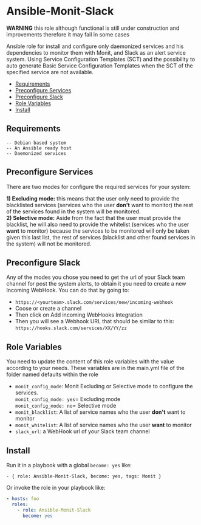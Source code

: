 # Ansible-Monit-Slack

**WARNING** this role although functional is still under construction and improvements therefore it may fail in some cases

Ansible role for install and configure only daemonized services and his dependencies to monitor them with Monit, and Slack as an alert service system. Using Service Configuration Templates (SCT) and the possibility to auto generate Basic Service Configuration Templates when the SCT of the specified service are not available.

* [Requirements](#requirements)
* [Preconfigure Services](#preconfigure-services)
* [Preconfigure Slack](#preconfigure-slack)
* [Role Variables](#role-variables)
* [Install](#install)

## Requirements

    -- Debian based system
    -- An Ansible ready host
    -- Daemonized services

## Preconfigure Services

There are two modes for configure the required services for your system:

**1) Excluding mode:** this means that the user only need to provide the blacklisted services (services who the user **don't** want to monitor) the rest of the services found in the system will be monitored.  
**2) Selective mode:** Aside from the fact that the user must provide the blacklist, he will also need to provide the whitelist (services who the user **want** to monitor) because the services to be monitored will only be taken given this last list, the rest of services (blacklist and other found services in the system) will not be monitored.

## Preconfigure Slack

Any of the modes you chose you need to get the url of your Slack team channel for post the system alerts,  to obtain it you need to create a new Incoming WebHook. You can do that by going to:

* `https://<yourteam>.slack.com/services/new/incoming-webhook`
* Coose or create a channel
* Then click on Add incoming WebHooks Integration
* Then you will see a Webhook URL that should be similar to this: `https://hooks.slack.com/services/XX/YY/zz`

## Role Variables

You need to update the content of this role variables with the value according to your needs. These variables are in the main.yml file of the folder named defaults within the role

* `monit_config_mode`: Monit Excluding or Selective mode to configure the services.  
 `monit_config_mode: yes`= Excluding mode  
 `monit_config_mode: no`= Selective mode
* `monit_blacklist`: A list of service names who the user **don't** want to monitor
* `monit_whitelist`: A list of service names who the user **want** to monitor
* `slack_url`: a WebHook url of your Slack team channel

## Install

Run it in a playbook with a global `become: yes` like:

    - { role: Ansible-Monit-Slack, become: yes, tags: Monit }

Or invoke the role in your playbook like:

```yaml
- hosts: foo
  roles:
    - role: Ansible-Monit-Slack
      become: yes
```
